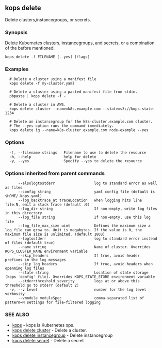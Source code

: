 
<!--- This file is automatically generated by make gen-cli-docs; changes should be made in the go CLI command code (under cmd/kops) -->

## kops delete

Delete clusters,instancegroups, or secrets.

### Synopsis

Delete Kubernetes clusters, instancegroups, and secrets, or a combination of the before mentioned.

```
kops delete -f FILENAME [--yes] [flags]
```

### Examples

```
  # Delete a cluster using a manifest file
  kops delete -f my-cluster.yaml
  
  # Delete a cluster using a pasted manifest file from stdin.
  pbpaste | kops delete -f -
  
  # Delete a cluster in AWS.
  kops delete cluster --name=k8s.example.com --state=s3://kops-state-1234
  
  # Delete an instancegroup for the k8s-cluster.example.com cluster.
  # The --yes option runs the command immediately.
  kops delete ig --name=k8s-cluster.example.com node-example --yes
```

### Options

```
  -f, --filename strings   Filename to use to delete the resource
  -h, --help               help for delete
  -y, --yes                Specify --yes to delete the resource
```

### Options inherited from parent commands

```
      --alsologtostderr                  log to standard error as well as files
      --config string                    yaml config file (default is $HOME/.kops.yaml)
      --log_backtrace_at traceLocation   when logging hits line file:N, emit a stack trace (default :0)
      --log_dir string                   If non-empty, write log files in this directory
      --log_file string                  If non-empty, use this log file
      --log_file_max_size uint           Defines the maximum size a log file can grow to. Unit is megabytes. If the value is 0, the maximum file size is unlimited. (default 1800)
      --logtostderr                      log to standard error instead of files (default true)
      --name string                      Name of cluster. Overrides KOPS_CLUSTER_NAME environment variable
      --skip_headers                     If true, avoid header prefixes in the log messages
      --skip_log_headers                 If true, avoid headers when openning log files
      --state string                     Location of state storage (kops 'config' file). Overrides KOPS_STATE_STORE environment variable
      --stderrthreshold severity         logs at or above this threshold go to stderr (default 2)
  -v, --v Level                          number for the log level verbosity
      --vmodule moduleSpec               comma-separated list of pattern=N settings for file-filtered logging
```

### SEE ALSO

* [kops](kops.md)	 - kops is Kubernetes ops.
* [kops delete cluster](kops_delete_cluster.md)	 - Delete a cluster.
* [kops delete instancegroup](kops_delete_instancegroup.md)	 - Delete instancegroup
* [kops delete secret](kops_delete_secret.md)	 - Delete a secret

